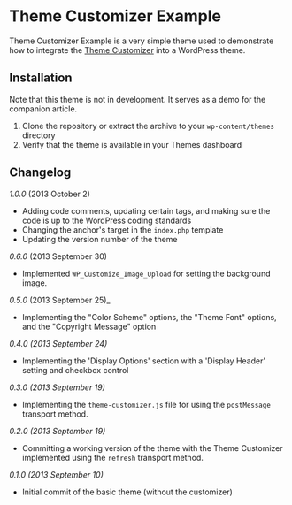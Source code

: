 # Theme Customizer Example

Theme Customizer Example is a very simple theme used to demonstrate how to integrate the [Theme Customizer](https://codex.wordpress.org/Theme_Customization_API) into a WordPress theme.

## Installation

Note that this theme is not in development. It serves as a demo for the companion article.

1. Clone the repository or extract the archive to your `wp-content/themes` directory
2. Verify that the theme is available in your Themes dashboard

## Changelog

_1.0.0_ (2013 October 2)
* Adding code comments, updating certain tags, and making sure the code is up to the WordPress coding standards
* Changing the anchor's target in the `index.php` template
* Updating the version number of the theme

_0.6.0_ (2013 September 30)
* Implemented `WP_Customize_Image_Upload` for setting the background image.

_0.5.0_ (2013 September 25)_
* Implementing the "Color Scheme" options, the "Theme Font" options, and the "Copyright Message" option

_0.4.0 (2013 September 24)_
* Implementing the 'Display Options' section with a 'Display Header' setting and checkbox control

_0.3.0 (2013 September 19)_

* Implementing the `theme-customizer.js` file for using the `postMessage` transport method.

_0.2.0 (2013 September 19)_

* Committing a working version of the theme with the Theme Customizer implemented using the `refresh` transport method.

_0.1.0 (2013 September 10)_

* Initial commit of the basic theme (without the customizer)
